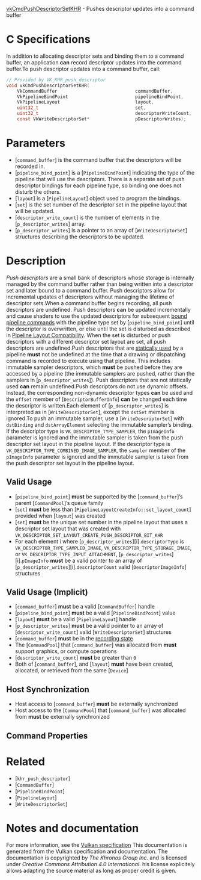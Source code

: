 [vkCmdPushDescriptorSetKHR](https://www.khronos.org/registry/vulkan/specs/1.3-extensions/man/html/vkCmdPushDescriptorSetKHR.html) - Pushes descriptor updates into a command buffer

# C Specifications
In addition to allocating descriptor sets and binding them to a command
buffer, an application  **can**  record descriptor updates into the command
buffer.To push descriptor updates into a command buffer, call:
```c
// Provided by VK_KHR_push_descriptor
void vkCmdPushDescriptorSetKHR(
    VkCommandBuffer                             commandBuffer,
    VkPipelineBindPoint                         pipelineBindPoint,
    VkPipelineLayout                            layout,
    uint32_t                                    set,
    uint32_t                                    descriptorWriteCount,
    const VkWriteDescriptorSet*                 pDescriptorWrites);
```

# Parameters
- [`command_buffer`] is the command buffer that the descriptors will be recorded in.
- [`pipeline_bind_point`] is a [`PipelineBindPoint`] indicating the type of the pipeline that will use the descriptors. There is a separate set of push descriptor bindings for each pipeline type, so binding one does not disturb the others.
- [`layout`] is a [`PipelineLayout`] object used to program the bindings.
- [`set`] is the set number of the descriptor set in the pipeline layout that will be updated.
- [`descriptor_write_count`] is the number of elements in the [`p_descriptor_writes`] array.
- [`p_descriptor_writes`] is a pointer to an array of [`WriteDescriptorSet`] structures describing the descriptors to be updated.

# Description
*Push descriptors* are a small bank of descriptors whose storage is
internally managed by the command buffer rather than being written into a
descriptor set and later bound to a command buffer.
Push descriptors allow for incremental updates of descriptors without
managing the lifetime of descriptor sets.When a command buffer begins recording, all push descriptors are undefined.
Push descriptors  **can**  be updated incrementally and cause shaders to use the
updated descriptors for subsequent [bound
pipeline commands](https://www.khronos.org/registry/vulkan/specs/1.3-extensions/html/vkspec.html#pipeline-bindpoint-commands) with the pipeline type set by [`pipeline_bind_point`]
until the descriptor is overwritten, or else until the set is disturbed as
described in [Pipeline Layout
Compatibility](https://www.khronos.org/registry/vulkan/specs/1.3-extensions/html/vkspec.html#descriptorsets-compatibility).
When the set is disturbed or push descriptors with a different descriptor
set layout are set, all push descriptors are undefined.Push descriptors that are [statically used](https://www.khronos.org/registry/vulkan/specs/1.3-extensions/html/vkspec.html#shaders-staticuse) by a
pipeline  **must**  not be undefined at the time that a drawing or dispatching
command is recorded to execute using that pipeline.
This includes immutable sampler descriptors, which  **must**  be pushed before
they are accessed by a pipeline (the immutable samplers are pushed, rather
than the samplers in [`p_descriptor_writes`]).
Push descriptors that are not statically used  **can**  remain undefined.Push descriptors do not use dynamic offsets.
Instead, the corresponding non-dynamic descriptor types  **can**  be used and the
`offset` member of [`DescriptorBufferInfo`] **can**  be changed each
time the descriptor is written.Each element of [`p_descriptor_writes`] is interpreted as in
[`WriteDescriptorSet`], except the `dstSet` member is ignored.To push an immutable sampler, use a [`WriteDescriptorSet`] with
`dstBinding` and `dstArrayElement` selecting the immutable sampler’s
binding.
If the descriptor type is `VK_DESCRIPTOR_TYPE_SAMPLER`, the
`pImageInfo` parameter is ignored and the immutable sampler is taken
from the push descriptor set layout in the pipeline layout.
If the descriptor type is `VK_DESCRIPTOR_TYPE_COMBINED_IMAGE_SAMPLER`,
the `sampler` member of the `pImageInfo` parameter is ignored and
the immutable sampler is taken from the push descriptor set layout in the
pipeline layout.
## Valid Usage
-  [`pipeline_bind_point`] **must**  be supported by the [`command_buffer`]’s parent [`CommandPool`]’s queue family
-  [`set`] **must**  be less than [`PipelineLayoutCreateInfo::set_layout_count`] provided when [`layout`] was created
-  [`set`] **must**  be the unique set number in the pipeline layout that uses a descriptor set layout that was created with `VK_DESCRIPTOR_SET_LAYOUT_CREATE_PUSH_DESCRIPTOR_BIT_KHR`
-    For each element i where [`p_descriptor_writes`][i].`descriptorType` is `VK_DESCRIPTOR_TYPE_SAMPLED_IMAGE`, `VK_DESCRIPTOR_TYPE_STORAGE_IMAGE`, or `VK_DESCRIPTOR_TYPE_INPUT_ATTACHMENT`, [`p_descriptor_writes`][i].`pImageInfo` **must**  be a valid pointer to an array of [`p_descriptor_writes`][i].`descriptorCount` valid [`DescriptorImageInfo`] structures

## Valid Usage (Implicit)
-  [`command_buffer`] **must**  be a valid [`CommandBuffer`] handle
-  [`pipeline_bind_point`] **must**  be a valid [`PipelineBindPoint`] value
-  [`layout`] **must**  be a valid [`PipelineLayout`] handle
-  [`p_descriptor_writes`] **must**  be a valid pointer to an array of [`descriptor_write_count`] valid [`WriteDescriptorSet`] structures
-  [`command_buffer`] **must**  be in the [recording state]()
-    The [`CommandPool`] that [`command_buffer`] was allocated from  **must**  support graphics, or compute operations
-  [`descriptor_write_count`] **must**  be greater than `0`
-    Both of [`command_buffer`], and [`layout`] **must**  have been created, allocated, or retrieved from the same [`Device`]

## Host Synchronization
- Host access to [`command_buffer`] **must**  be externally synchronized
- Host access to the [`CommandPool`] that [`command_buffer`] was allocated from  **must**  be externally synchronized

## Command Properties

# Related
- [`khr_push_descriptor`]
- [`CommandBuffer`]
- [`PipelineBindPoint`]
- [`PipelineLayout`]
- [`WriteDescriptorSet`]

# Notes and documentation
For more information, see the [Vulkan specification](https://www.khronos.org/registry/vulkan/specs/1.3-extensions/html/vkspec.html)
This documentation is generated from the Vulkan specification and documentation.
The documentation is copyrighted by *The Khronos Group Inc.* and is licensed under *Creative Commons Attribution 4.0 International*.
his license explicitely allows adapting the source material as long as proper credit is given.
        